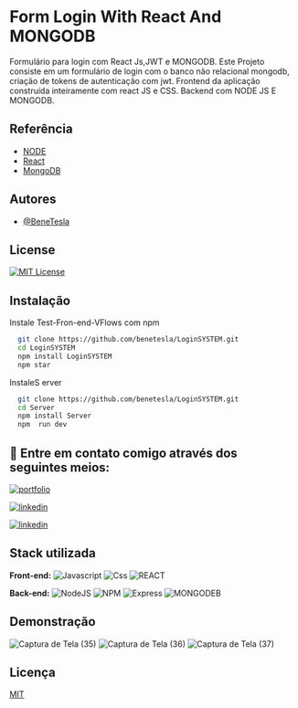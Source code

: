 
# Form Login With React And MONGODB

Formulário para login com React Js,JWT e  MONGODB.
Este Projeto consiste em um formulário de login com o banco não relacional mongodb, criação de tokens de autenticação com jwt.
Frontend da aplicação construída inteiramente com react JS e CSS.
Backend com NODE JS E MONGODB.





## Referência

 - [NODE](https://nodejs.org/en/)
 - [React](https://reactjs.org/docs/create-a-new-react-app.html)
 - [MongoDB](https://www.mongodb.com/docs/realm/)

 

## Autores

- [@BeneTesla](https://github.com/benetesla)


## License

[![MIT License](https://img.shields.io/badge/License-MIT-green.svg)](https://choosealicense.com/licenses/mit/)


## Instalação

Instale Test-Fron-end-VFlows com npm

```bash
  git clone https://github.com/benetesla/LoginSYSTEM.git
  cd LoginSYSTEM
  npm install LoginSYSTEM  
  npm star
```
InstaleS erver

```bash
  git clone https://github.com/benetesla/LoginSYSTEM.git
  cd Server
  npm install Server  
  npm  run dev
```
    
## 🔗 Entre em contato comigo através dos seguintes meios:

[![portfolio](https://img.shields.io/badge/my_portfolio-000?style=for-the-badge&logo=ko-fi&logoColor=white)](https://bene-teslav1.vercel.app/)

[![linkedin](https://img.shields.io/badge/linkedin-0A66C2?style=for-the-badge&logo=linkedin&logoColor=white)](https://www.linkedin.com/in/bene-tesla/)

[![linkedin](https://img.shields.io/badge/Instagram-E4405F?style=for-the-badge&logo=instagram&logoColor=white)](https://www.instagram.com/bene_tesla/)



## Stack utilizada

**Front-end:**
![Javascript](https://img.shields.io/badge/JavaScript-323330?style=for-the-badge&logo=javascript&logoColor=F7DF1E)
![Css](https://img.shields.io/badge/CSS3-1572B6?style=for-the-badge&logo=css3&logoColor=white)
![REACT](https://img.shields.io/badge/React-20232A?style=for-the-badge&logo=react&logoColor=61DAFB)

**Back-end:** ![NodeJS](https://img.shields.io/badge/Node.js-339933?style=for-the-badge&logo=nodedotjs&logoColor=white)
![NPM](https://img.shields.io/badge/npm-CB3837?style=for-the-badge&logo=npm&logoColor=white)
![Express](https://img.shields.io/badge/Express.js-000000?style=for-the-badge&logo=express&logoColor=white)
![MONGODEB](https://img.shields.io/badge/MongoDB-4EA94B?style=for-the-badge&logo=mongodb&logoColor=white)
## Demonstração

![Captura de Tela (35)](https://user-images.githubusercontent.com/78994881/216841627-bfafb4a3-10aa-43cb-ab68-10cb53aa95bc.png)
![Captura de Tela (36)](https://user-images.githubusercontent.com/78994881/216841629-b22645e1-f26f-47b1-a316-7a7048637722.png)
![Captura de Tela (37)](https://user-images.githubusercontent.com/78994881/216841643-59b73848-2967-44e2-895a-d79757b030b4.png)



## Licença

[MIT](https://choosealicense.com/licenses/mit/)
